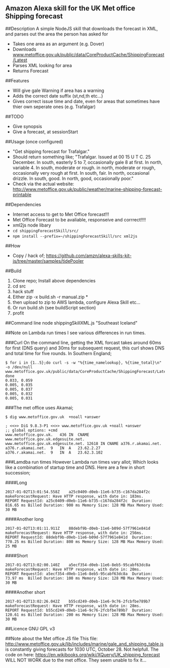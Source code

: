 Amazon Alexa skill for the UK Met office Shipping forecast
----------------------------------------------------------

##Description
A simple NodeJS skill that downloads the forecast in XML, and parses out the area the person has asked for

* Takes one area as an argument (e.g. Dover)
* Downloads www.metoffice.gov.uk/public/data/CoreProductCache/ShippingForecast/Latest
* Parses XML looking for area
* Returns Forecast

##Features
* Will give gale Warning if area has a warning
* Adds the correct date suffix (st,nd,th etc...)
* Gives correct issue time and date, even for areas that sometimes have thier own seperate ones (e.g. Trafalgar)

##TODO
* Give synopsis
* Give a forecast, at sessionStart

##Usage (once configured)
* "Get shipping forecast for Trafalgar."
* Should return something like; "Trafalgar.  Issued at 00 15 U T C.  25  December.  In south, easterly 5 to 7, occasionally gale 8 at first.  In north, variable 4.  In south, moderate or rough.  in north, moderate or rough, occasionally very rough at first.  In south, fair.  In north, occasional drizzle.  In south, good.  In north, good, occasionally poor."
* Check via the actual website: http://www.metoffice.gov.uk/public/weather/marine-shipping-forecast-printable

##Dependencies
* Internet access to get to Met Office forecast!!!
* Met Office Forecast to be avaliable, responseive and corrrect!!!!
* xml2js node libary
* ```cd shippingForecastSkill/src/```
* ```npm install --prefix=~/shippingForecastSkill/src xml2js```

##How
* Copy / hack of; https://github.com/amzn/alexa-skills-kit-js/tree/master/samples/tidePooler

##Build
1. Clone repo; Install above dependencies
2. cd src
3. hack stuff
4. Either zip -x build.sh -r manual.zip *
5. then upload to zip to AWS lambda, configure Alexa Skill etc...
6. Or run build.sh (see buildScript section)
7. profit

##Command line
node shippingSkillXML.js "Southeast Iceland"

##Note on Lambda run times
I see various differences in run times.  

###Curl
On the command line, getting the XML forcast takes around 60ms for first (DNS query) and 30ms for subsequent request, this curl shows DNS and total time for five rounds.  In Southern England;
```
$ for i in {1..5};do curl -s -w "%{time_namelookup}, %{time_total}\n" -o /dev/null www.metoffice.gov.uk/public/data/CoreProductCache/ShippingForecast/Latest; done
0.033, 0.059
0.005, 0.035
0.005, 0.037
0.005, 0.032
0.005, 0.031
```

###The met office uses Akamai;
```
$ dig www.metoffice.gov.uk  +noall +answer

; <<>> DiG 9.8.3-P1 <<>> www.metoffice.gov.uk +noall +answer
;; global options: +cmd
www.metoffice.gov.uk.	436	IN	CNAME	www.metoffice.gov.uk.edgesuite.net.
www.metoffice.gov.uk.edgesuite.net. 12618 IN CNAME a376.r.akamai.net.
a376.r.akamai.net.	9	IN	A	23.62.2.27
a376.r.akamai.net.	9	IN	A	23.62.3.102
```

###Lamdba run times
However Lambda run times vary allot; Which looks like a combination of startup time and DNS.  Here are a few in short succession;

####Long

```
2017-01-02T13:01:54.558Z	a25c0409-d0eb-11e6-b735-c167da284f2c	makeForecastRequest: Have HTTP response, with date in: 183ms.
REPORT RequestId: a25c0409-d0eb-11e6-b735-c167da284f2c	Duration: 816.65 ms	Billed Duration: 900 ms Memory Size: 128 MB	Max Memory Used: 30 MB	
```

####Another long

```
2017-01-02T13:01:11.911Z	88debf9b-d0eb-11e6-b09d-57f7961e841d	makeForecastRequest: Have HTTP response, with date in: 256ms.
REPORT RequestId: 88debf9b-d0eb-11e6-b09d-57f7961e841d	Duration: 770.25 ms	Billed Duration: 800 ms Memory Size: 128 MB	Max Memory Used: 25 MB	
```

####Short

```
2017-01-02T13:02:00.140Z	a5ecf354-d0eb-11e6-8eb5-95cabf63dc8a	makeForecastRequest: Have HTTP response, with date in: 20ms.
REPORT RequestId: a5ecf354-d0eb-11e6-8eb5-95cabf63dc8a	Duration: 73.97 ms	Billed Duration: 100 ms Memory Size: 128 MB	Max Memory Used: 30 MB	
```

####Another short

```
2017-01-02T13:02:26.042Z	b55cd249-d0eb-11e6-9c76-2fcbfbe789b7	makeForecastRequest: Have HTTP response, with date in: 28ms.
REPORT RequestId: b55cd249-d0eb-11e6-9c76-2fcbfbe789b7	Duration: 120.61 ms	Billed Duration: 200 ms Memory Size: 128 MB	Max Memory Used: 30 MB	
```



##Licence
GNU GPL v3

##Note about the Met office JS file
This file: http://www.metoffice.gov.uk/lib/includes/marine/gale_and_shipping_table.js is constantly giving forecasts for 1030 UTC, October 28.  Not helpfull.  The code on here: https://en.wikibooks.org/wiki/XQuery/UK_shipping_forecast WILL NOT WORK due to the met office.  They seem unable to fix it...
